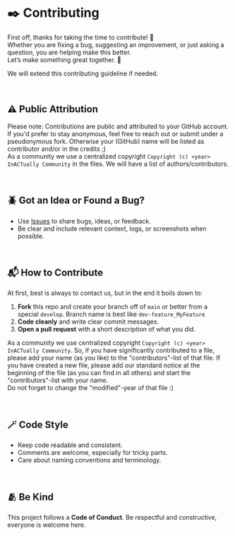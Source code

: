 # ✒️ Contributing

First off, thanks for taking the time to contribute! 🎉 \
Whether you are fixing a bug, suggesting an improvement, or just asking a question, you are helping make this better. \
Let’s make something great together. 🚀

We will extend this contributing guideline if needed.

<br>

## ⚠️ Public Attribution

Please note: Contributions are public and attributed to your GitHub account. If you'd prefer to stay anonymous, feel free to reach out or submit under a pseudonymous fork. Otherwise your (GitHub) name will be listed as contributor and/or in the credits ;) \
As a community we use a centralized copyright `Copyright (c) <year> InACTually Community` in the files. We will have a list of authors/contributors.

<br>

## 🪲 Got an Idea or Found a Bug?

- Use [Issues](https://github.com/InACTually/InACTually-Stage/issues) to share bugs, ideas, or feedback.
- Be clear and include relevant context, logs, or screenshots when possible.

<br>

## 📬 How to Contribute

At first, best is always to contact us, but in the end it boils down to:

1. **Fork** this repo and create your branch off of `main` or better from a special `develop`. Branch name is best like `dev-feature_MyFeature` 
2. **Code cleanly** and write clear commit messages. 
3. **Open a pull request** with a short description of what you did.

As a community we use centralized copyright `Copyright (c) <year> InACTually Community`.
So, if you have significantly contributed to a file, please add your name (as you like) to the "contributors"-list of that file.
If you have created a new file, please add our standard notice at the beginning of the file (as you can find in all others) and start the "contributors"-list with your name. \
Do not forget to change the "modified"-year of that file :)

<br>

## 🪄 Code Style

- Keep code readable and consistent.
- Comments are welcome, especially for tricky parts.
- Care about naming conventions and terminology.

<br>

## 🫂 Be Kind

This project follows a **Code of Conduct**. Be respectful and constructive, everyone is welcome here.

